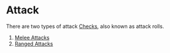 # Attack

There are two types of attack [Checks](../Core%20Procedures/Check.md), also known as attack rolls.

1. [Melee Attacks](Melee%20Attack.md)
2. [Ranged Attacks](Ranged%20Attack.md)
